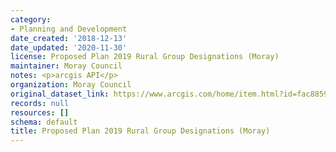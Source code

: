 ```yaml
---
category:
- Planning and Development
date_created: '2018-12-13'
date_updated: '2020-11-30'
license: Proposed Plan 2019 Rural Group Designations (Moray)
maintainer: Moray Council
notes: <p>arcgis API</p>
organization: Moray Council
original_dataset_link: https://www.arcgis.com/home/item.html?id=fac885942bda4a4495defa595ad64415
records: null
resources: []
schema: default
title: Proposed Plan 2019 Rural Group Designations (Moray)
---
```

